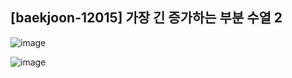 ## [baekjoon-12015] 가장 긴 증가하는 부분 수열 2

![image](https://user-images.githubusercontent.com/22045163/107511185-7f76aa00-6be8-11eb-899e-c537dad90a69.png)

![image](https://user-images.githubusercontent.com/22045163/107511204-869db800-6be8-11eb-8d16-7fba4ec44ff5.png)
